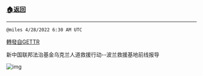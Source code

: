 ###  [:house:返回](README.md)
---


`@miles 4/28/2022 6:30 AM UTC`

[轉發自GETTR](https://gettr.com/post/p17ewloce4f)

新中国联邦法治基金乌克兰人道救援行动--波兰救援基地前线报导

![img](https://media.gettr.com/group50/origin/2022/04/28/06/f3b935ed-c2d8-8e3b-921c-ecc96abd1aab/6383d6c383a688bc0ce747d8282e44b3.jpeg)
